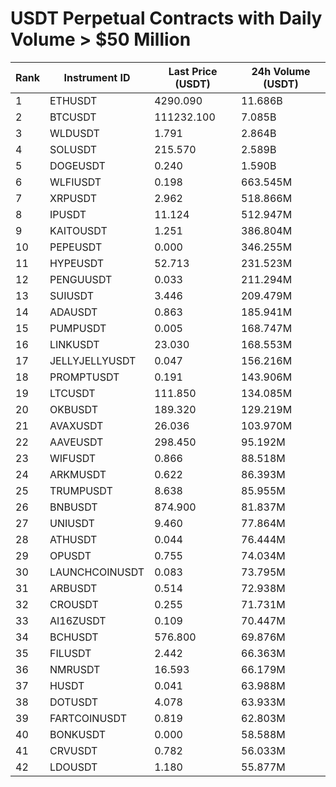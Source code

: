 # USDT Perpetual Contracts with Daily Volume > $50 Million

| Rank | Instrument ID | Last Price (USDT) | 24h Volume (USDT) |
|------|---------------|-------------------|-------------------|
| 1 | ETHUSDT | 4290.090 | 11.686B |
| 2 | BTCUSDT | 111232.100 | 7.085B |
| 3 | WLDUSDT | 1.791 | 2.864B |
| 4 | SOLUSDT | 215.570 | 2.589B |
| 5 | DOGEUSDT | 0.240 | 1.590B |
| 6 | WLFIUSDT | 0.198 | 663.545M |
| 7 | XRPUSDT | 2.962 | 518.866M |
| 8 | IPUSDT | 11.124 | 512.947M |
| 9 | KAITOUSDT | 1.251 | 386.804M |
| 10 | PEPEUSDT | 0.000 | 346.255M |
| 11 | HYPEUSDT | 52.713 | 231.523M |
| 12 | PENGUUSDT | 0.033 | 211.294M |
| 13 | SUIUSDT | 3.446 | 209.479M |
| 14 | ADAUSDT | 0.863 | 185.941M |
| 15 | PUMPUSDT | 0.005 | 168.747M |
| 16 | LINKUSDT | 23.030 | 168.553M |
| 17 | JELLYJELLYUSDT | 0.047 | 156.216M |
| 18 | PROMPTUSDT | 0.191 | 143.906M |
| 19 | LTCUSDT | 111.850 | 134.085M |
| 20 | OKBUSDT | 189.320 | 129.219M |
| 21 | AVAXUSDT | 26.036 | 103.970M |
| 22 | AAVEUSDT | 298.450 | 95.192M |
| 23 | WIFUSDT | 0.866 | 88.518M |
| 24 | ARKMUSDT | 0.622 | 86.393M |
| 25 | TRUMPUSDT | 8.638 | 85.955M |
| 26 | BNBUSDT | 874.900 | 81.837M |
| 27 | UNIUSDT | 9.460 | 77.864M |
| 28 | ATHUSDT | 0.044 | 76.444M |
| 29 | OPUSDT | 0.755 | 74.034M |
| 30 | LAUNCHCOINUSDT | 0.083 | 73.795M |
| 31 | ARBUSDT | 0.514 | 72.938M |
| 32 | CROUSDT | 0.255 | 71.731M |
| 33 | AI16ZUSDT | 0.109 | 70.447M |
| 34 | BCHUSDT | 576.800 | 69.876M |
| 35 | FILUSDT | 2.442 | 66.363M |
| 36 | NMRUSDT | 16.593 | 66.179M |
| 37 | HUSDT | 0.041 | 63.988M |
| 38 | DOTUSDT | 4.078 | 63.933M |
| 39 | FARTCOINUSDT | 0.819 | 62.803M |
| 40 | BONKUSDT | 0.000 | 58.588M |
| 41 | CRVUSDT | 0.782 | 56.033M |
| 42 | LDOUSDT | 1.180 | 55.877M |
